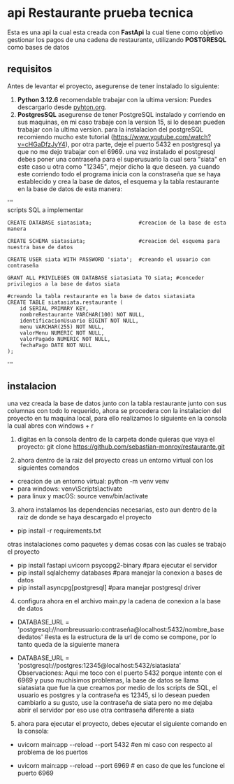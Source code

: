 # api Restaurante prueba tecnica

Esta es una api la cual esta creada con **FastApi** la cual tiene como objetivo gestionar los pagos de una cadena de restaurante, utilizando **POSTGRESQL** como bases de datos

## requisitos 

Antes de levantar el proyecto, asegurense de tener instalado lo siguiente: 

1. **Python 3.12.6** recomendable trabajar con la ultima version: Puedes descargarlo desde [pyhton.org](https://www.python.org/).
2. **PostgresSQL** asegurense de tener PostgreSQL instalado y corriendo en sus maquinas, en mi caso trabaje con la version 15, si lo desean pueden trabajar con la ultima version. para la instalacion del postgreSQL recomiendo mucho este tutorial (https://www.youtube.com/watch?v=cHGaDfzJyY4), por otra parte, deje el puerto 5432 en postgresql ya que no me dejo trabajar con el 6969. una vez instalado el postgresql debes poner una contraseña para el superusuario la cual sera "siata" en este caso u otra como "12345", mejor dicho la que deseen. ya cuando este corriendo todo el programa inicia con la constraseña que se haya establecido y crea la base de datos, el esquema y la tabla restaurante en la base de datos de esta manera: 

'''  
    scripts SQL a implementar

    CREATE DATABASE siatasiata;               #creacion de la base de esta manera

    CREATE SCHEMA siatasiata;                 #creacion del esquema para nuestra base de datos

    CREATE USER siata WITH PASSWORD 'siata';  #creando el usuario con contraseña 

    GRANT ALL PRIVILEGES ON DATABASE siatasiata TO siata; #conceder privilegios a la base de datos siata

    #creando la tabla restaurante en la base de datos siatasiata
    CREATE TABLE siatasiata.restaurante (
        id SERIAL PRIMARY KEY,
        nombreRestaurante VARCHAR(100) NOT NULL,
        identificacionUsuario BIGINT NOT NULL,
        menu VARCHAR(255) NOT NULL,
        valorMenu NUMERIC NOT NULL,
        valorPagado NUMERIC NOT NULL,
        fechaPago DATE NOT NULL
    );

'''

## instalacion

una vez creada la base de datos junto con la tabla restaurante junto con sus columnas con todo lo requerido, ahora se procedera con la instalacion del proyecto en tu maquina local, para ello realizamos lo siguiente en la consola la cual abres con windows + r

1. digitas en la consola dentro de la carpeta donde quieras que vaya el proyecto: git clone https://github.com/sebastian-monroy/restaurante.git

2. ahora dentro de la raiz del proyecto creas un entorno virtual con los siguientes comandos
- creacion de un entorno virtual: python -m venv venv
- para windows: venv\Scripts\activate
- para linux y macOS: source venv/bin/activate

3. ahora instalamos las dependencias necesarias, esto aun dentro de la raiz de donde se haya descargado el proyecto

- pip install -r requirements.txt

otras instalaciones como paquetes y demas cosas con las cuales se trabajo el proyecto
- pip install fastapi uvicorn psycopg2-binary #para ejecutar el servidor
- pip install sqlalchemy databases #para manejar la conexion a bases de datos
- pip install asyncpg[postgresql]  #para manejar postgresql driver


4. configura ahora en el archivo main.py la cadena de conexion a la base de datos
- DATABASE_URL = 'postgresql://nombreusuario:contraseña@localhost:5432/nombre_basededatos' #esta es la estructura de la url de como se compone, por lo tanto queda de la siguiente manera 

- DATABASE_URL = 'postgresql://postgres:12345@localhost:5432/siatasiata'
    Observaciones: Aqui me toco con el puerto 5432 porque intente con el 6969 y puso muchisimos problemas, la base de datos se llama siatasiata que fue la que creamos por medio de los scripts de SQL, el usuario  es postgres y la contraseña es 12345, si lo desean pueden cambiarlo a su gusto, use la contraseña de siata pero no me dejaba abrir el servidor por eso use otra contraseña diferente a siata

5. ahora para ejecutar  el proyecto, debes ejecutar el siguiente comando en la consola:

- uvicorn main:app --reload --port 5432 #en mi caso con respecto al problema de los puertos

- uvicorn main:app --reload --port 6969 # en caso de que les funcione el puerto 6969



